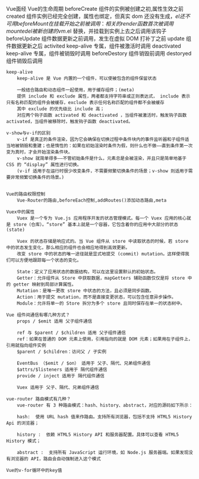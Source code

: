 Vue面经
    Vue的生命周期
        beforeCreate 组件的实例被创建之初,属性生效之前
        created 组件实例已经完全创建，属性也绑定，但真实 dom 还没有生成，$el 还不可用
        beforeMount 在挂载开始之前被调用：相关的 render 函数首次被调用
        mounted el 被新创建的 vm.$el 替换，并挂载到实例上去之后调用该钩子
        beforeUpdate 组件数据更新之前调用，发生在虚拟 DOM 打补丁之前
        update 组件数据更新之后
        activited keep-alive 专属，组件被激活时调用
        deactivated keep-alive 专属，组件被销毁时调用
        beforeDestory	组件销毁前调用
        destoryed 组件销毁后调用

    keep-alive
        keep-alive 是 Vue 内置的一个组件，可以使被包含的组件保留状态

        一般结合路由和动态组件一起使用，用于缓存组件；(meta)
        提供 include 和 exclude 属性，两者都支持字符串或正则表达式， include 表示只有名称匹配的组件会被缓存，exclude 表示任何名称匹配的组件都不会被缓存 
        其中 exclude 的优先级比 include 高；
        对应两个钩子函数 activated 和 deactivated ，当组件被激活时，触发钩子函数 activated，当组件被移除时，触发钩子函数 deactivated。
    
    v-show与v-if的区别
        v-if 是真正的条件渲染，因为它会确保在切换过程中条件块内的事件监听器和子组件适当地被销毁和重建；也是惰性的：如果在初始渲染时条件为假，则什么也不做——直到条件第一次变为真时，才会开始渲染条件块。
        v-show 就简单得多——不管初始条件是什么，元素总是会被渲染，并且只是简单地基于 CSS 的 “display” 属性进行切换。
        (v-if 适用于在运行时很少改变条件，不需要频繁切换条件的场景；v-show 则适用于需要非常频繁切换条件的场景。)

    
    Vue的路由权限控制
        Vue-Router的路由,beforeEach控制,addRoutes()添加动态路由,meta

    Vuex中的属性
        Vuex 是一个专为 Vue.js 应用程序开发的状态管理模式。每一个 Vuex 应用的核心就是 store（仓库）。“store” 基本上就是一个容器，它包含着你的应用中大部分的状态 (state)

        Vuex 的状态存储是响应式的。当 Vue 组件从 store 中读取状态的时候，若 store 中的状态发生变化，那么相应的组件也会相应地得到高效更新。
        改变 store 中的状态的唯一途径就是显式地提交 (commit) mutation。这样使得我们可以方便地跟踪每一个状态的变化。

        State：定义了应用状态的数据结构，可以在这里设置默认的初始状态。
        Getter：允许组件从 Store 中获取数据，mapGetters 辅助函数仅仅是将 store 中的 getter 映射到局部计算属性。
        Mutation：是唯一更改 store 中状态的方法，且必须是同步函数。
        Action：用于提交 mutation，而不是直接变更状态，可以包含任意异步操作。
        Module：允许将单一的 Store 拆分为多个 store 且同时保存在单一的状态树中。
    
    Vue 组件间通信有哪几种方式？
        props / $emit 适用 父子组件通信

        ref 与 $parent / $children 适用 父子组件通信
        ref：如果在普通的 DOM 元素上使用，引用指向的就是 DOM 元素；如果用在子组件上，引用就指向组件实例
        $parent / $children：访问父 / 子实例

        EventBus （$emit / $on） 适用于 父子、隔代、兄弟组件通信
        $attrs/$listeners 适用于 隔代组件通信
        provide / inject 适用于 隔代组件通信

        Vuex 适用于 父子、隔代、兄弟组件通信
    
    vue-router 路由模式有几种？
        vue-router 有 3 种路由模式：hash、history、abstract，对应的源码如下所示：

        hash:  使用 URL hash 值来作路由。支持所有浏览器，包括不支持 HTML5 History Api 的浏览器；

        history :  依赖 HTML5 History API 和服务器配置。具体可以查看 HTML5 History 模式；

        abstract :  支持所有 JavaScript 运行环境，如 Node.js 服务器端。如果发现没有浏览器的 API，路由会自动强制进入这个模式
    
    Vue的v-for循环中的key值

